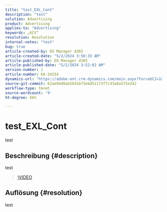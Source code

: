 ```yaml
---
title: "test_EXL_Cont"
description: "test"
solution: Advertising
product: Advertising
applies-to: "Advertising"
keywords: „KCS“
resolution: Resolution
internal-notes: "test"
bug: true
article-created-by: DX Manager d365
article-created-date: "5/2/2024 3:50:33 AM"
article-published-by: DX Manager d365
article-published-date: "5/2/2024 3:52:02 AM"
version-number: 1
article-number: KA-24154
dynamics-url: "https://adobe-ent.crm.dynamics.com/main.aspx?forceUCI=1&pagetype=entityrecord&etn=knowledgearticle&id=e6c6081b-3708-ef11-9f8a-6045bd0065b6"
source-git-commit: 62ae94d0ab5641bf3ebd51173f7cd3a0a575e342
workflow-type: tm+mt
source-wordcount: '9'
ht-degree: 66%

---
```


# test_EXL_Cont


test

## Beschreibung {#description}

test

>[!VIDEO](https://video.tv.adobe.com/v/18696?quality=9&amp;learn=on)




## Auflösung {#resolution}


test
